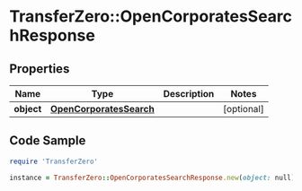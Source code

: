 # TransferZero::OpenCorporatesSearchResponse

## Properties

Name | Type | Description | Notes
------------ | ------------- | ------------- | -------------
**object** | [**OpenCorporatesSearch**](OpenCorporatesSearch.md) |  | [optional] 

## Code Sample

```ruby
require 'TransferZero'

instance = TransferZero::OpenCorporatesSearchResponse.new(object: null)
```


